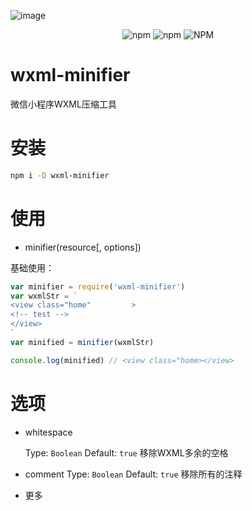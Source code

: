 ![image](https://user-images.githubusercontent.com/7017290/147433768-424237a5-b136-4cc1-9ea0-e11722fc732b.png)

<p align="center">
    <a><img alt="npm" src="https://img.shields.io/npm/v/wxml-minifier"></a>
    <a><img alt="npm" src="https://img.shields.io/npm/dm/wxml-minifier"></a>
    <a><img alt="NPM" src="https://img.shields.io/npm/l/wxml-minifier"></a>
</p>

# wxml-minifier
微信小程序WXML压缩工具

# 安装

```bash
npm i -D wxml-minifier
```

# 使用

- minifier(resource[, options])

基础使用：

```js
var minifier = require('wxml-minifier')
var wxmlStr = `
<view class="home"         >
<!-- test -->
</view>
`
var minified = minifier(wxmlStr)

console.log(minified) // <view class="home></view>
```

# 选项

- whitespace

    Type: `Boolean`
    Default: `true`
    移除WXML多余的空格

- comment
    Type: `Boolean`
    Default: `true`
    移除所有的注释

- 更多
